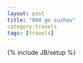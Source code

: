 ```yaml
---
layout: post
title: "004 go suzhou"
category:travels 
tags: [travels]
---
```

{% include JB/setup %}
